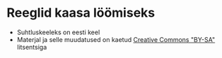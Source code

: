 # Reeglid kaasa löömiseks

* Suhtluskeeleks on eesti keel
* Materjal ja selle muudatused on kaetud [Creative Commons "BY-SA"](https://creativecommons.org/licenses/by-sa/3.0/ee/)
  litsentsiga